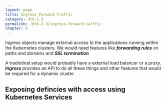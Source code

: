 ```yaml
---
layout: page
title: Ingress Forward Traffic
category: dtk-2.3
permalink: /dtk-2.3/ingress-forward-tarffic
chapter: 6
---
```


Ingress objects manage external access to the applications running within the Kubernetes clusters. We would need features like ***forwarding rules*** on paths and domains and ***SSL termination***

A tradiotinal setup would probably have a external load balancer or a proxy. ***Ingress*** provides an API to do all these things and other features that would be required for  a dynamic cluster.

## Exposing defincies with access using Kubernetes Services